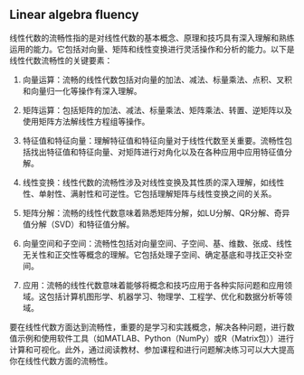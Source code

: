 ## Linear algebra fluency

线性代数的流畅性指的是对线性代数的基本概念、原理和技巧具有深入理解和熟练运用的能力。它包括对向量、矩阵和线性变换进行灵活操作和分析的能力。以下是线性代数流畅性的关键要素：

1. 向量运算：流畅的线性代数包括对向量的加法、减法、标量乘法、点积、叉积和向量归一化等操作有深入理解。

2. 矩阵运算：包括矩阵的加法、减法、标量乘法、矩阵乘法、转置、逆矩阵以及使用矩阵方法解线性方程组等操作。

3. 特征值和特征向量：理解特征值和特征向量对于线性代数至关重要。流畅性包括找出特征值和特征向量、对矩阵进行对角化以及在各种应用中应用特征值分解。

4. 线性变换：线性代数的流畅性涉及对线性变换及其性质的深入理解，如线性性、单射性、满射性和可逆性。它包括理解矩阵与线性变换之间的关系。

5. 矩阵分解：流畅的线性代数意味着熟悉矩阵分解，如LU分解、QR分解、奇异值分解（SVD）和特征值分解。

6. 向量空间和子空间：流畅性包括对向量空间、子空间、基、维数、张成、线性无关性和正交性等概念的理解。它包括处理子空间、确定基底和寻找正交补空间。

7. 应用：流畅的线性代数意味着能够将概念和技巧应用于各种实际问题和应用领域。这包括计算机图形学、机器学习、物理学、工程学、优化和数据分析等领域。

要在线性代数方面达到流畅性，重要的是学习和实践概念，解决各种问题，进行数值示例和使用软件工具（如MATLAB、Python（NumPy）或R（Matrix包））进行计算和可视化。此外，通过阅读教材、参加课程和进行问题解决练习可以大大提高你在线性代数方面的流畅性。